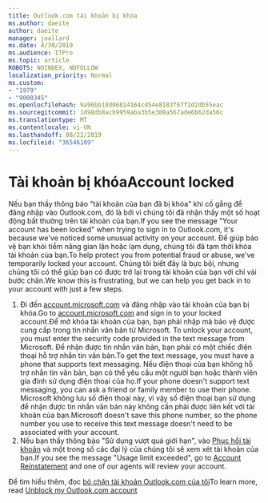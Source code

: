 ```yaml
---
title: Outlook.com tài khoản bị khóa
ms.author: daeite
author: daeite
manager: joallard
ms.date: 4/30/2019
ms.audience: ITPro
ms.topic: article
ROBOTS: NOINDEX, NOFOLLOW
localization_priority: Normal
ms.custom:
- "1979"
- "9000345"
ms.openlocfilehash: 9a96bb18d06814164cd54e8183f67f2d2db55eac
ms.sourcegitcommit: 1d98db8acb9959aba3b5e308a567ade6b62da56c
ms.translationtype: MT
ms.contentlocale: vi-VN
ms.lasthandoff: 08/22/2019
ms.locfileid: "36546109"
---
```

# <a name="account-locked"></a><span data-ttu-id="04af8-102">Tài khoản bị khóa</span><span class="sxs-lookup"><span data-stu-id="04af8-102">Account locked</span></span>

<span data-ttu-id="04af8-103">Nếu bạn thấy thông báo "tài khoản của bạn đã bị khóa" khi cố gắng để đăng nhập vào Outlook.com, đó là bởi vì chúng tôi đã nhận thấy một số hoạt động bất thường trên tài khoản của bạn.</span><span class="sxs-lookup"><span data-stu-id="04af8-103">If you see the message "Your account has been locked" when trying to sign in to Outlook.com, it's because we've noticed some unusual activity on your account.</span></span> <span data-ttu-id="04af8-104">Để giúp bảo vệ bạn khỏi tiềm năng gian lận hoặc lạm dụng, chúng tôi đã tạm thời khóa tài khoản của bạn.</span><span class="sxs-lookup"><span data-stu-id="04af8-104">To help protect you from potential fraud or abuse, we've temporarily locked your account.</span></span> <span data-ttu-id="04af8-105">Chúng tôi biết đây là bực bội, nhưng chúng tôi có thể giúp bạn có được trở lại trong tài khoản của bạn với chỉ vài bước chân.</span><span class="sxs-lookup"><span data-stu-id="04af8-105">We know this is frustrating, but we can help you get back in to your account with just a few steps.</span></span>

1. <span data-ttu-id="04af8-106">Đi đến [account.microsoft.com](https://go.microsoft.com/fwlink/?linkid=2090484) và đăng nhập vào tài khoản của bạn bị khóa.</span><span class="sxs-lookup"><span data-stu-id="04af8-106">Go to [account.microsoft.com](https://go.microsoft.com/fwlink/?linkid=2090484) and sign in to your locked account.</span></span><span data-ttu-id="04af8-107">Để mở khóa tài khoản của bạn, bạn phải nhập mã bảo vệ được cung cấp trong tin nhắn văn bản từ Microsoft.</span><span class="sxs-lookup"><span data-stu-id="04af8-107"> To unlock your account, you must enter the security code provided in the text message from Microsoft.</span></span> <span data-ttu-id="04af8-108">Để nhận được tin nhắn văn bản, bạn phải có một chiếc điện thoại hỗ trợ nhắn tin văn bản.</span><span class="sxs-lookup"><span data-stu-id="04af8-108">To get the text message, you must have a phone that supports text messaging.</span></span> <span data-ttu-id="04af8-109">Nếu điện thoại của bạn không hỗ trợ nhắn tin văn bản, bạn có thể yêu cầu một người bạn hoặc thành viên gia đình sử dụng điện thoại của họ.</span><span class="sxs-lookup"><span data-stu-id="04af8-109">If your phone doesn't support text messaging, you can ask a friend or family member to use their phone.</span></span> <span data-ttu-id="04af8-110">Microsoft không lưu số điện thoại này, vì vậy số điện thoại bạn sử dụng để nhận được tin nhắn văn bản này không cần phải được liên kết với tài khoản của bạn.</span><span class="sxs-lookup"><span data-stu-id="04af8-110">Microsoft doesn't save this phone number, so the phone number you use to receive this text message doesn't need to be associated with your account.</span></span>
2. <span data-ttu-id="04af8-111">Nếu bạn thấy thông báo "Sử dụng vượt quá giới hạn", vào [Phục hồi tài khoản](https://go.microsoft.com/fwlink/?linkid=2090483) và một trong số các đại lý của chúng tôi sẽ xem xét tài khoản của bạn.</span><span class="sxs-lookup"><span data-stu-id="04af8-111">If you see the message "Usage limit exceeded", go to [Account Reinstatement](https://go.microsoft.com/fwlink/?linkid=2090483) and one of our agents will review your account.</span></span>

<span data-ttu-id="04af8-112">Để tìm hiểu thêm, đọc [bỏ chặn tài khoản Outlook.com của tôi](https://support.office.com/article/f4ad2701-d166-4d8b-8a6a-9af2a1f8a4c4?wt.mc_id=Office_Outlook_com_Alchemy)</span><span class="sxs-lookup"><span data-stu-id="04af8-112">To learn more, read [Unblock my Outlook.com account](https://support.office.com/article/f4ad2701-d166-4d8b-8a6a-9af2a1f8a4c4?wt.mc_id=Office_Outlook_com_Alchemy)</span></span> 